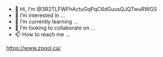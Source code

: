 - 👋 Hi, I’m @3R2TLFWFhActuGqPqC6dGuusQJQTwuRWGS
- 👀 I’m interested in ...
- 🌱 I’m currently learning ...
- 💞️ I’m looking to collaborate on ...
- 📫 How to reach me ...

<!---
3R2TLFWFhActuGqPqC6dGuusQJQTwuRWGS/3R2TLFWFhActuGqPqC6dGuusQJQTwuRWGS is a ✨ special ✨ repository because its `README.md` (this file) appears on your GitHub profile.
You can click the Preview link to take a look at your changes.
--->
https://www.zpool.ca/
